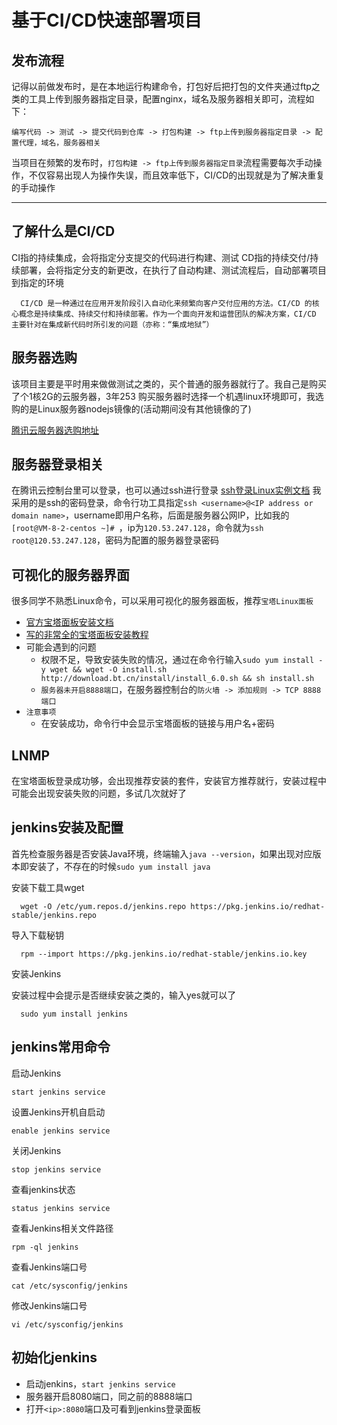 # 基于CI/CD快速部署项目

## 发布流程

记得以前做发布时，是在本地运行构建命令，打包好后把打包的文件夹通过ftp之类的工具上传到服务器指定目录，配置nginx，域名及服务器相关即可，流程如下：  

```
编写代码 -> 测试 -> 提交代码到仓库 -> 打包构建 -> ftp上传到服务器指定目录 -> 配置代理，域名，服务器相关
```

当项目在频繁的发布时，`打包构建 -> ftp上传到服务器指定目录`流程需要每次手动操作，不仅容易出现人为操作失误，而且效率低下，CI/CD的出现就是为了解决重复的手动操作 


---


## 了解什么是CI/CD

CI指的持续集成，会将指定分支提交的代码进行构建、测试
CD指的持续交付/持续部署，会将指定分支的新更改，在执行了自动构建、测试流程后，自动部署项目到指定的环境  

```
  CI/CD 是一种通过在应用开发阶段引入自动化来频繁向客户交付应用的方法。CI/CD 的核心概念是持续集成、持续交付和持续部署。作为一个面向开发和运营团队的解决方案，CI/CD 主要针对在集成新代码时所引发的问题（亦称：“集成地狱”）
```

## 服务器选购

该项目主要是平时用来做做测试之类的，买个普通的服务器就行了。我自己是购买了个1核2G的云服务器，3年253
购买服务器时选择一个机遇linux环境即可，我选购的是Linux服务器nodejs镜像的(活动期间没有其他镜像的了)

[腾讯云服务器选购地址](https://cloud.tencent.com/act/double11?from=13605)

## 服务器登录相关

在腾讯云控制台里可以登录，也可以通过ssh进行登录
[ssh登录Linux实例文档](https://cloud.tencent.com/document/product/1207/44643)
我采用的是ssh的密码登录，命令行功工具指定`ssh <username>@<IP address or domain name>`，username即用户名称，后面是服务器公网IP，比如我的`[root@VM-8-2-centos ~]# `，ip为`120.53.247.128`，命令就为`ssh root@120.53.247.128`，密码为配置的服务器登录密码

## 可视化的服务器界面

很多同学不熟悉Linux命令，可以采用可视化的服务器面板，推荐`宝塔Linux面板`
- [官方宝塔面板安装文档](https://cloud.tencent.com/document/product/213/45550)
- [写的非常全的宝塔面板安装教程](非常全的宝塔面板安装教程)
- 可能会遇到的问题
  - 权限不足，导致安装失败的情况，通过在命令行输入`sudo yum install -y wget && wget -O install.sh http://download.bt.cn/install/install_6.0.sh && sh install.sh`
  - `服务器未开启8888端口`，在服务器控制台的`防火墙 -> 添加规则 -> TCP 8888端口`
- `注意事项`
  - 在安装成功，命令行中会显示宝塔面板的链接与用户名+密码

## LNMP

在宝塔面板登录成功够，会出现推荐安装的套件，安装官方推荐就行，安装过程中可能会出现安装失败的问题，多试几次就好了

## jenkins安装及配置

首先检查服务器是否安装Java环境，终端输入`java --version`，如果出现对应版本即安装了，不存在的时候`sudo yum install java`

安装下载工具wget
```
  wget -O /etc/yum.repos.d/jenkins.repo https://pkg.jenkins.io/redhat-stable/jenkins.repo
```

导入下载秘钥

```
  rpm --import https://pkg.jenkins.io/redhat-stable/jenkins.io.key
```

安装Jenkins

安装过程中会提示是否继续安装之类的，输入yes就可以了

```
  sudo yum install jenkins
```

## jenkins常用命令

启动Jenkins

`start jenkins service`

设置Jenkins开机自启动 

`enable jenkins service`

关闭Jenkins

`stop jenkins service`

查看jenkins状态

`status jenkins service`

查看Jenkins相关文件路径

`rpm -ql jenkins`

查看Jenkins端口号

`cat /etc/sysconfig/jenkins `

修改Jenkins端口号

`vi /etc/sysconfig/jenkins`

## 初始化jenkins

- 启动jenkins，`start jenkins service`
- 服务器开启8080端口，同之前的8888端口
- 打开`<ip>:8080`端口及可看到jenkins登录面板
